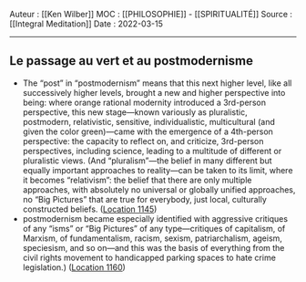 Auteur : [[Ken Wilber]]
MOC :  [[PHILOSOPHIE]] - [[SPIRITUALITÉ]] 
Source : [[Integral Meditation]]
Date : 2022-03-15
***

## Le passage au vert et au postmodernisme
- The “post” in “postmodernism” means that this next higher level, like all successively higher levels, brought a new and higher perspective into being: where orange rational modernity introduced a 3rd-person perspective, this new stage—known variously as pluralistic, postmodern, relativistic, sensitive, individualistic, multicultural (and given the color green)—came with the emergence of a 4th-person perspective: the capacity to reflect on, and criticize, 3rd-person perspectives, including science, leading to a multitude of different or pluralistic views. (And “pluralism”—the belief in many different but equally important approaches to reality—can be taken to its limit, where it becomes “relativism”: the belief that there are only multiple approaches, with absolutely no universal or globally unified approaches, no “Big Pictures” that are true for everybody, just local, culturally constructed beliefs. ([Location 1145](https://readwise.io/to_kindle?action=open&asin=B01BMYXTU0&location=1145))
- postmodernism became especially identified with aggressive critiques of any “isms” or “Big Pictures” of any type—critiques of capitalism, of Marxism, of fundamentalism, racism, sexism, patriarchalism, ageism, speciesism, and so on—and this was the basis of everything from the civil rights movement to handicapped parking spaces to hate crime legislation.) ([Location 1160](https://readwise.io/to_kindle?action=open&asin=B01BMYXTU0&location=1160))